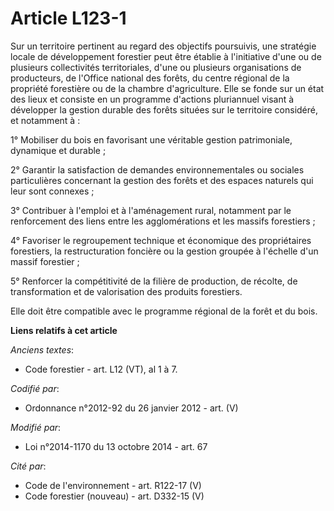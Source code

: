 # Article L123-1

Sur un territoire pertinent au regard des objectifs poursuivis, une stratégie locale de développement forestier peut être
établie à l'initiative d'une ou de plusieurs collectivités territoriales, d'une ou plusieurs organisations de producteurs, de
l'Office national des forêts, du centre régional de la propriété forestière ou de la chambre d'agriculture. Elle se fonde sur
un état des lieux et consiste en un programme d'actions pluriannuel visant à développer la gestion durable des forêts situées
sur le territoire considéré, et notamment à :

1° Mobiliser du bois en favorisant une véritable gestion patrimoniale, dynamique et durable ;

2° Garantir la satisfaction de demandes environnementales ou sociales particulières concernant la gestion des forêts et des
espaces naturels qui leur sont connexes ;

3° Contribuer à l'emploi et à l'aménagement rural, notamment par le renforcement des liens entre les agglomérations et les
massifs forestiers ;

4° Favoriser le regroupement technique et économique des propriétaires forestiers, la restructuration foncière ou la gestion
groupée à l'échelle d'un massif forestier ;

5° Renforcer la compétitivité de la filière de production, de récolte, de transformation et de valorisation des produits
forestiers.

Elle doit être compatible avec le programme régional de la forêt et du bois.

**Liens relatifs à cet article**

_Anciens textes_:

  - Code forestier - art. L12 (VT), al 1 à 7.

_Codifié par_:

  - Ordonnance n°2012-92 du 26 janvier 2012 - art. (V)

_Modifié par_:

  - Loi n°2014-1170 du 13 octobre 2014 - art. 67

_Cité par_:

  - Code de l'environnement - art. R122-17 (V)
  - Code forestier (nouveau) - art. D332-15 (V)
